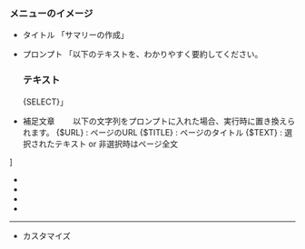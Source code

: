 
### メニューのイメージ ###

* タイトル
    「サマリーの作成」
* プロンプト
    「以下のテキストを、わかりやすく要約してください。
    ### テキスト ###
    {SELECT}」

* 補足文章
　　以下の文字列をプロンプトに入れた場合、実行時に置き換えられます。
    {$URL} : ページのURL
    {$TITLE} : ページのタイトル
    {$TEXT} : 選択されたテキスト or 非選択時はページ全文 

]


* 
* 
* 
* 
---
* カスタマイズ
